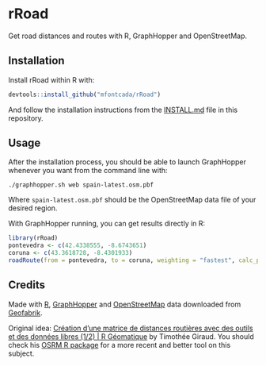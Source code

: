# rRoad

Get road distances and routes with R, GraphHopper and OpenStreetMap.

## Installation

Install rRoad within R with:
```r
devtools::install_github("mfontcada/rRoad")
```

And follow the installation instructions from the [INSTALL.md](INSTALL.md) file in this repository.

## Usage

After the installation process, you should be able to launch GraphHopper whenever you want from the command line with:
```
./graphhopper.sh web spain-latest.osm.pbf
```
Where `spain-latest.osm.pbf` should be the OpenStreetMap data file of your desired region.

With GraphHopper running, you can get results directly in R:
```r
library(rRoad)
pontevedra <- c(42.4338555, -8.6743651)
coruna <- c(43.3618728, -8.4301933)
roadRoute(from = pontevedra, to = coruna, weighting = "fastest", calc_points = FALSE)
```

## Credits

Made with [R](http://www.r-project.org/), [GraphHopper](https://graphhopper.com/) and [OpenStreetMap](http://www.openstreetmap.org/) data downloaded from [Geofabrik](http://download.geofabrik.de/).

Original idea: [Création d’une matrice de distances routières avec des outils et des données libres (1/2) | R Géomatique](https://rgeomatic.hypotheses.org/134) by Timothée Giraud. You should check his [OSRM R package](https://github.com/rCarto/osrm) for a more recent and better tool on this subject.
